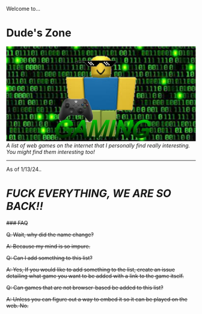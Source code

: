 Welcome to...
# Dude's Zone
![thumbnail](HubPictureV3.png)
_A list of web games on the internet that I personally find really interesting. You might find them interesting too!_
_________________
As of 1/13/24..

# *FUCK EVERYTHING, WE ARE SO BACK!!*

~~### FAQ~~

~~Q. Wait, why did the name change?~~

~~A: Because my mind is so impure.~~

~~Q: Can I add something to this list?~~

~~A: Yes, If you would like to add something to the list, create an issue detailing what game you want to be added with a link to the game itself.~~

~~Q: Can games that are not browser-based be added to this list?~~

~~A: Unless you can figure out a way to embed it so it can be played on the web. No.~~

